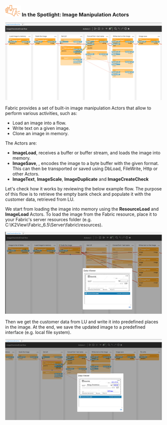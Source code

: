 ### <img src="images/spotlight.png" style="zoom:80%;" /> In the Spotlight: Image Manipulation Actors

![](images/image_manip_1.PNG)

Fabric provides a set of built-in image manipulation Actors that allow to perform various activities, such as:

- Load an image into a flow.
- Write text on a given image.
- Clone an image in memory.

The Actors are:

* **ImageLoad**, receives a buffer or buffer stream, and loads the image into memory.
* **ImageSave**, , encodes the image to a byte buffer with the given format. This can then be transported or saved using DbLoad, FileWrite, Http or other Actors.
* **ImageText**, **ImageScale**, **ImageDuplicate** and **ImageCreateCheck**

Let's check how it works by reviewing the below example flow. The purpose of this flow is to retrieve the empty bank check and populate it with the customer data, retrieved from LU.

We start from loading the image into memory using the **ResourceLoad** and **ImageLoad** Actors. To load the image from the Fabric resource, place it to your Fabric's server resources folder (e.g. C:\K2View\Fabric_6.5\Server\fabric\resources). 

![](images/image_manip_2.PNG)

Then we get the customer data from LU and write it into predefined places in the image. At the end, we save the updated image to a predefined interface (e.g. local file system).

![](images/image_manip_3.PNG)



